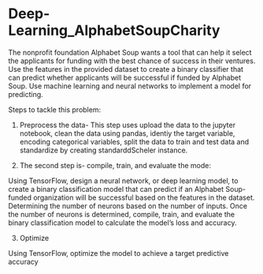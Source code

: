 # Deep-Learning_AlphabetSoupCharity
The nonprofit foundation Alphabet Soup wants a tool that can help it select the applicants for funding with the best chance of success in their ventures. 
Use the features in the provided dataset to create a binary classifier that can predict whether applicants will be successful if funded by Alphabet Soup.
Use machine learning and neural networks to implement a model for predicting.

Steps to tackle this problem:

1. Preprocess the data- This step uses upload the data to the jupyter notebook, clean the data using pandas, identiy the target variable,
encoding categorical variables, split the data to train and test data and standardize by creating standarddScheler instance.

2. The second step is- compile, train, and evaluate the mode:

Using TensorFlow, design a neural network, or deep learning model, to create a binary classification model that can predict if an Alphabet Soup-funded organization will be successful based on the features in the dataset. Determining the number of neurons based on the number of inputs. Once the number of neurons is determined, compile, train, and evaluate the binary classification model to calculate the model’s loss and accuracy. 

3. Optimize

Using TensorFlow, optimize the model to achieve a target predictive accuracy 

